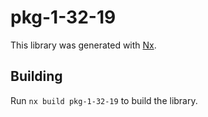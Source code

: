 # pkg-1-32-19

This library was generated with [Nx](https://nx.dev).

## Building

Run `nx build pkg-1-32-19` to build the library.
